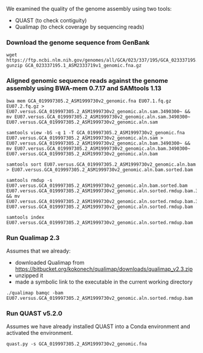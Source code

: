 We examined the quality of the genome assembly using two tools:
- QUAST (to check contiguity)
- Qualimap (to check coverage by sequencing reads)

### Download the genome sequence from GenBank
```
wget https://ftp.ncbi.nlm.nih.gov/genomes/all/GCA/023/337/195/GCA_023337195.1_ASM2333719v1/GCA_023337195.1_ASM2333719v1_genomic.fna.gz
gunzip GCA_023337195.1_ASM2333719v1_genomic.fna.gz
```

### Aligned genomic sequence reads against the genome assembly using BWA-mem 0.7.17 and SAMtools 1.13
```
bwa mem GCA_019997305.2_ASM1999730v2_genomic.fna EU07.1.fq.gz EU07.2.fq.gz > EU07.versus.GCA_019997305.2_ASM1999730v2_genomic.aln.sam.3490300~ && mv EU07.versus.GCA_019997305.2_ASM1999730v2_genomic.aln.sam.3490300~ EU07.versus.GCA_019997305.2_ASM1999730v2_genomic.aln.sam

samtools view -bS -q 1 -T GCA_019997305.2_ASM1999730v2_genomic.fna EU07.versus.GCA_019997305.2_ASM1999730v2_genomic.aln.sam > EU07.versus.GCA_019997305.2_ASM1999730v2_genomic.aln.bam.3490300~ && mv EU07.versus.GCA_019997305.2_ASM1999730v2_genomic.aln.bam.3490300~ EU07.versus.GCA_019997305.2_ASM1999730v2_genomic.aln.bam

samtools sort EU07.versus.GCA_019997305.2_ASM1999730v2_genomic.aln.bam > EU07.versus.GCA_019997305.2_ASM1999730v2_genomic.aln.bam.sorted.bam

samtools rmdup -s EU07.versus.GCA_019997305.2_ASM1999730v2_genomic.aln.bam.sorted.bam  EU07.versus.GCA_019997305.2_ASM1999730v2_genomic.aln.sorted.rmdup.bam.3490300~ && mv EU07.versus.GCA_019997305.2_ASM1999730v2_genomic.aln.sorted.rmdup.bam.3490300~ EU07.versus.GCA_019997305.2_ASM1999730v2_genomic.aln.sorted.rmdup.bam

samtools index EU07.versus.GCA_019997305.2_ASM1999730v2_genomic.aln.sorted.rmdup.bam
```

### Run Qualimap 2.3
Assumes that we already:
- downloaded Qualimap from https://bitbucket.org/kokonech/qualimap/downloads/qualimap_v2.3.zip
- unzipped it
- made a symbolic link to the executable in the current working directory 
```
./qualimap bamqc -bam EU07.versus.GCA_019997305.2_ASM1999730v2_genomic.aln.sorted.rmdup.bam
```

### Run QUAST v5.2.0
Assumes we have already installed QUAST into a Conda environment and activated the environment.
```
quast.py -s GCA_019997305.2_ASM1999730v2_genomic.fna
```
